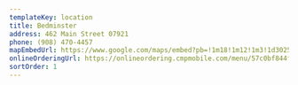 ```yaml
---
templateKey: location
title: Bedminster
address: 462 Main Street 07921
phone: (908) 470-4457
mapEmbedUrl: https://www.google.com/maps/embed?pb=!1m18!1m12!1m3!1d3025.623878297594!2d-74.6413602845152!3d40.68225557933528!2m3!1f0!2f0!3f0!3m2!1i1024!2i768!4f13.1!3m3!1m2!1s0x89c396561a83e323%3A0x7619037131be4d32!2sPizza%20Brothers%20Bedminster!5e0!3m2!1sen!2sus!4v1584240271395!5m2!1sen!2sus
onlineOrderingUrl: https://onlineordering.cmpmobile.com/menu/57c0bf844f5ee9ab617b23cf
sortOrder: 1
---
```

